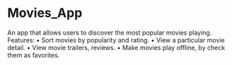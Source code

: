 # Movies_App
 An app that allows users to discover the most popular movies playing.
Features: 
•	Sort movies by popularity and rating.
•	View a particular movie detail.
•	View movie trailers, reviews.
•	Make movies play offline, by check them as favorites.
